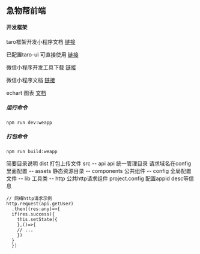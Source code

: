## 急物帮前端

#### 开发框架

taro框架开发小程序文档 [链接](https://taro-docs.jd.com/)

已配置taro-ui 可直接使用 [链接](https://taro-ui.jd.com/#/docs/introduction)

微信小程序开发工具下载 [链接](https://dldir1.qq.com/WechatWebDev/1.2.0/201910121/wechat_devtools_1.02.1910121_x64.exe)

微信小程序文档 [链接](https://developers.weixin.qq.com/miniprogram/dev/framework/quickstart/code.html#JSON-%E9%85%8D%E7%BD%AE)

echart 图表 [文档](https://www.echartsjs.com/zh/tutorial.html#5%20%E5%88%86%E9%92%9F%E4%B8%8A%E6%89%8B%20ECharts)

##### 运行命令
`npm run dev:weapp`

##### 打包命令
`npm run build:weapp`


简要目录说明
dist 打包上传文件
src
 -- api api 统一管理目录 请求域名在config里面配置
 -- assets 静态资源目录
 -- components 公共组件
 -- config 全局配置文件
 -- lib 工具类 
  -- http 公共http请求组件 
project.config 配置appid desc等信息

```
// 网络http请求示例
http.request(api.getUser)
  .then((res:any)=>{
  if(res.success){
    this.setState({
    },()=>{
    // ...
    })
  }
  })
```